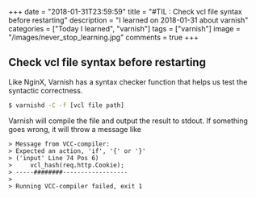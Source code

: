 +++
date = "2018-01-31T23:59:59"
title = "#TIL : Check vcl file syntax before restarting"
description = "I learned on 2018-01-31 about varnish"
categories = ["Today I learned", "varnish"]
tags = ["varnish"]
image = "/images/never_stop_learning.jpg"
comments = true
+++



## Check vcl file syntax before restarting

Like NginX, Varnish has a syntax checker function that helps us test the syntactic correctness.

```bash
$ varnishd -C -f [vcl file path]
```

Varnish will compile the file and output the result to stdout. If something goes wrong, it will throw a message like

```
> Message from VCC-compiler:
> Expected an action, 'if', '{' or '}'
> ('input' Line 74 Pos 6)
>     vcl_hash(req.http.Cookie);
> -----########------------------
>
> Running VCC-compiler failed, exit 1
```
